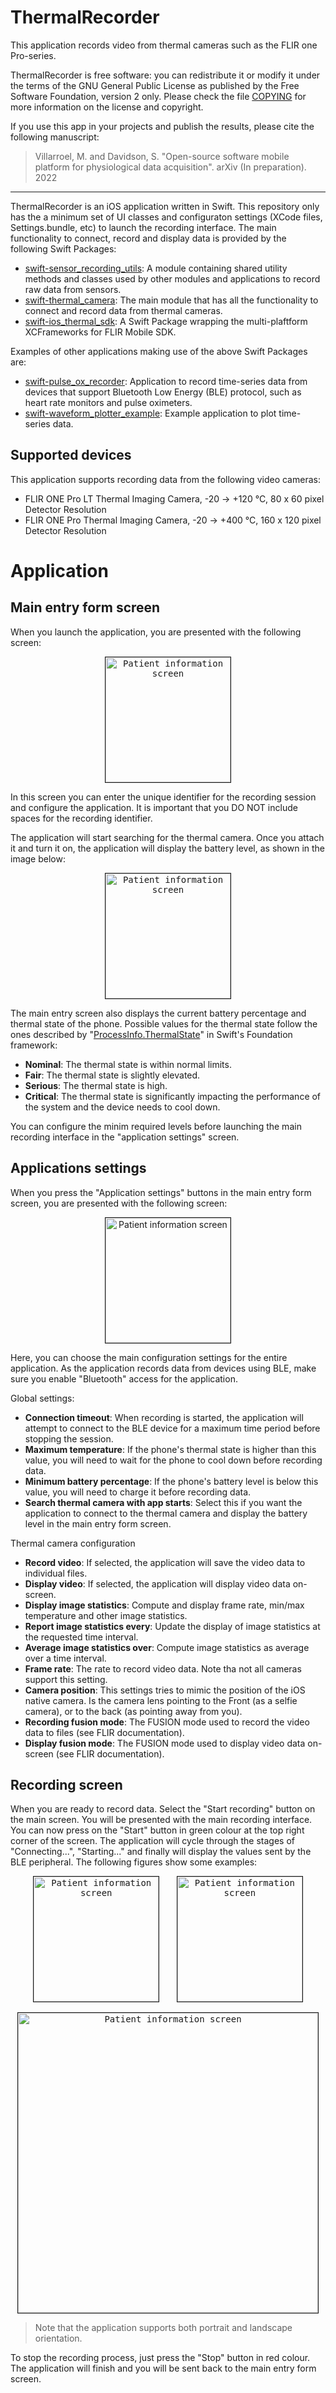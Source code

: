 # ThermalRecorder

This application records video from thermal cameras such as the FLIR one
Pro-series.

ThermalRecorder is free software: you can redistribute it or modify it under 
the terms of the GNU General Public License as published by the Free Software 
Foundation, version 2 only. Please check the file [COPYING](COPYING) for more 
information on the license and copyright.

If you use this app in your projects and publish the results, please cite the 
following manuscript:

> Villarroel, M. and Davidson, S. "Open-source software mobile platform for
physiological data acquisition". arXiv (In preparation). 2022

---

ThermalRecorder is an iOS application written in Swift. This repository only
has the a minimum set of UI classes and configuraton settings (XCode files, 
Settings.bundle, etc) to launch the recording interface. The main functionality
to connect, record and display data is provided by the following Swift Packages:

- [swift-sensor_recording_utils](https://github.com/maurovm/swift-sensor_recording_utils):
A module containing shared utility methods and classes used by other modules 
and applications to record raw data from sensors. 
- [swift-thermal_camera](https://github.com/maurovm/swift-thermal_camera): The 
main module that has all the functionality to connect and record data from 
thermal cameras. 
- [swift-ios_thermal_sdk](https://github.com/maurovm/swift-ios_thermal_sdk): A 
Swift Package wrapping the multi-plaftform XCFrameworks for FLIR Mobile SDK.

Examples of other applications making use of the above Swift Packages are:

- [swift-pulse_ox_recorder](https://github.com/maurovm/swift-pulse_ox_recorder): 
Application to record time-series data from devices that support Bluetooth Low 
Energy (BLE) protocol, such as heart rate monitors and pulse oximeters.
- [swift-waveform_plotter_example](https://github.com/maurovm/swift-waveform_plotter_example): 
Example application to plot time-series data.


## Supported devices

This application supports recording data from the following video cameras:

- FLIR ONE Pro LT Thermal Imaging Camera, -20 → +120 °C, 80 x 60 pixel 
Detector Resolution
- FLIR ONE Pro Thermal Imaging Camera, -20 → +400 °C, 160 x 120 pixel 
Detector Resolution

# Application

## Main entry form screen

When you launch the application, you are presented with the following screen:


<p align="center">
    <kbd><img src="./doc/figures/patient_view_searching.png" alt="Patient information screen" width="200" border=1 /></kbd>
</p

In this screen you can enter the unique identifier for the recording session 
and configure the application. It is important that you DO NOT include spaces 
for the recording identifier.
    
The application will start searching for the thermal camera. Once you attach 
it and turn it on, the application will display the battery level, as shown in 
the image below:

<p align="center">
    <kbd><img src="./doc/figures/patient_view_thermal.png" alt="Patient information screen" width="200" border=1 /></kbd>
</p>


The main entry screen also displays the current battery percentage and thermal 
state of the phone. Possible values for the thermal state follow the ones 
described by "[ProcessInfo.ThermalState](https://developer.apple.com/documentation/foundation/processinfo/thermalstate)" 
in Swift's Foundation framework:

- **Nominal**: The thermal state is within normal limits.
- **Fair**: The thermal state is slightly elevated.
- **Serious**: The thermal state is high.
- **Critical**: The thermal state is significantly impacting the performance
of the system and the device needs to cool down.

You can configure the minim required levels before launching the main recording
interface in the "application settings" screen.


## Applications settings

When you press the "Application settings" buttons in the main entry form 
screen, you are presented with the following screen:

    
<p align="center">
    <img src="./doc/figures/app_settings.png" alt="Patient information screen" width="200" border=1 />
</p>

    
Here, you can choose the main configuration settings for the entire application. 
As the application records data from devices using BLE, make sure you enable 
"Bluetooth" access for the application.

Global settings:

- **Connection timeout**: When recording is started, the application will 
attempt to connect to the BLE device for a maximum time period before stopping
the session.
- **Maximum temperature**: If the phone's thermal state is higher than this 
value, you will need to wait for the phone to cool down before recording data. 
- **Minimum battery percentage**: If the phone's battery level is below this 
value, you will need to charge it before recording data.
- **Search thermal camera with app starts**: Select this if you want the 
application to connect to the thermal camera and display the battery level in 
the main entry form screen.

Thermal camera configuration
- **Record video**: If selected, the application will save the video data to 
individual files.
- **Display video**: If selected, the application will display video data 
on-screen.
- **Display image statistics**: Compute and display frame rate, min/max 
temperature and other image statistics.
- **Report image statistics every**: Update the display of image statistics 
at the requested time interval.
- **Average image statistics over**: Compute image statistics as average over 
a time interval.
- **Frame rate**: The rate to record video data. Note tha not all cameras 
support this setting.
- **Camera position**: This settings tries to mimic the position of the iOS 
native camera. Is the camera lens pointing to the Front (as a selfie camera), 
or to the back (as pointing away from you).
- **Recording fusion mode**: The FUSION mode used to record the video data to 
files (see FLIR documentation).
- **Display fusion mode**: The FUSION mode used to display video data 
on-screen (see FLIR documentation).

## Recording screen

When you are ready to record data. Select the "Start recording" button on the 
main screen. You will be presented with the main recording interface. You can 
now press on the "Start" button in green colour at the top right corner of the 
screen. The application will cycle through the stages of "Connecting...", 
"Starting..." and finally will display the values sent by the BLE peripheral. 
The following figures show some examples:

    
<p align="center">
    <kbd><img src="./doc/figures/connecting.png" alt="Patient information screen" width="200" border=1 /></kbd>
    &nbsp; &nbsp; &nbsp;
    <kbd><img src="./doc/figures/recording_portrait.png" alt="Patient information screen" width="200" border=1 /></kbd>
</p>
<p align="center">
    <kbd><img src="./doc/figures/recording_landscape.png" alt="Patient information screen" width="480" border=1 /></kbd>
</p>


> Note that the application supports both portrait and landscape orientation.


To stop the recording process, just press the "Stop" button in red colour. 
The application will finish and you will be sent back to the main entry form
screen.

